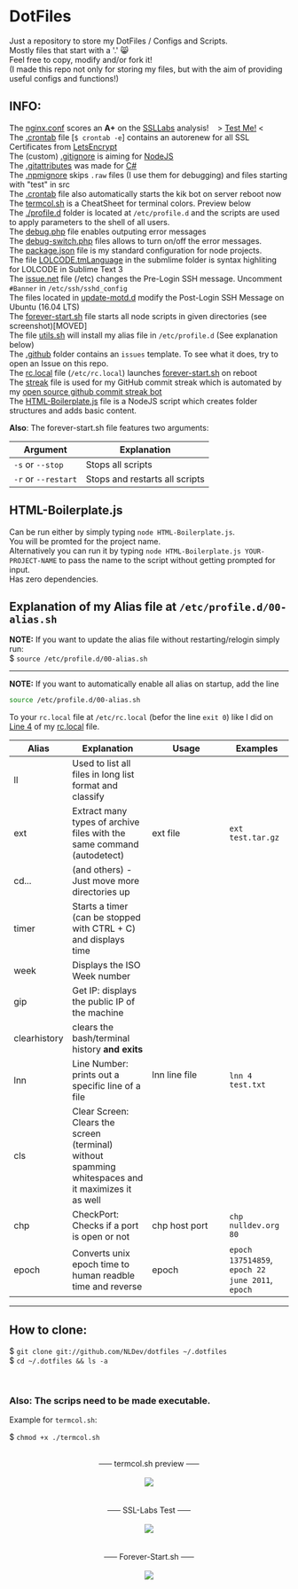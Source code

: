 # DotFiles
Just a repository to store my DotFiles / Configs and Scripts.<br>
Mostly files that start with a '.' :smile_cat:<br>
Feel free to copy, modify and/or fork it!<br>
(I made this repo not only for storing my files, but with the aim of providing useful configs and functions!)

## INFO:
The <a href="https://github.com/NLDev/dotfiles/blob/master/nginx.conf">nginx.conf</a> scores an <strong>A+</strong> on the <a href="http://ssllabs.com">SSLLabs</a> analysis!&nbsp;&nbsp;&nbsp;&nbsp;> <a href="https://www.ssllabs.com/ssltest/analyze.html?d=nulldev.org&latest">Test Me!</a> <<br>
The <a href="https://github.com/NLDev/dotfiles/blob/master/.crontab">.crontab</a> file [`$ crontab -e`] contains an autorenew for all SSL Certificates from <a href="https://letsencrypt.org/">LetsEncrypt</a><br>
The (custom) <a href="https://github.com/NLDev/dotfiles/blob/master/.gitignore">.gitignore</a> is aiming for <a href="https://nodejs.org/">NodeJS</a><br>
The <a href="https://github.com/NLDev/dotfiles/blob/master/.gitattributes">.gitattributes</a> was made for <a href="https://docs.microsoft.com/dotnet/articles/csharp/">C#</a><br>
The <a href="https://github.com/NLDev/dotfiles/blob/master/.npmignore">.npmignore</a> skips `.raw` files (I use them for debugging) and files starting with "test" in src<br>
The <a href="https://github.com/NLDev/dotfiles/blob/master/.crontab">.crontab</a> file also automatically starts the kik bot on server reboot now<br>
The <a href="https://github.com/NLDev/dotfiles/blob/master/termcol.sh">termcol.sh</a> is a CheatSheet for terminal colors. Preview below<br>
The <a href="https://github.com/NLDev/dotfiles/tree/master/profile.d">./profile.d</a> folder is located at `/etc/profile.d` and the scripts are used to apply parameters to the shell of all users.<br>
The <a href="https://github.com/NLDev/dotfiles/blob/master/debug.php">debug.php</a> file enables outputing error messages<br>
The <a href="https://github.com/NLDev/dotfiles/blob/master/debug-switch.php">debug-switch.php</a> files allows to turn on/off the error messages. <br>
The <a href="https://github.com/NLDev/dotfiles/blob/master/package.json">package.json</a> file is my standard configuration for node projects. <br>
The file <a href="https://github.com/NLDev/dotfiles/blob/master/sublime/LOLCODE.tmLanguage">LOLCODE.tmLanguage</a> in the submlime folder is syntax highliting for LOLCODE in Sublime Text 3<br>
The <a href="https://github.com/NLDev/dotfiles/blob/master/issue.net">issue.net</a> file (/etc) changes the Pre-Login SSH message. Uncomment `#Banner` in `/etc/ssh/sshd_config` <br>
The files located in <a href="https://github.com/NLDev/dotfiles/tree/master/update-motd.d">update-motd.d</a> modify the Post-Login SSH Message on Ubuntu (16.04 LTS) <br>
The <a href="https://github.com/NLDev/forever.sh">forever-start.sh</a> file starts all node scripts in given directories (see screenshot)[MOVED] <br>
The file <a href="https://github.com/NLDev/dotfiles/blob/master/utils.sh">utils.sh</a> will install my alias file in `/etc/profile.d` (See explanation below) <br>
The <a href="https://github.com/NLDev/dotfiles/tree/master/.github">.github</a> folder contains an `issues` template. To see what it does, try to open an Issue on this repo. <br>
The <a href="https://github.com/NLDev/dotfiles/blob/master/rc.local">rc.local</a> file (`/etc/rc.local`) launches <a href="https://github.com/NLDev/forever.sh">forever-start.sh</a> on reboot <br>
The <a href="https://github.com/NLDev/dotfiles/blob/master/streak">streak</a> file is used for my GitHub commit streak which is automated by my [open source github commit streak bot](https://github.com/NLDev/GitHub-Commit-Streak) <br>
The <a href="https://github.com/NLDev/dotfiles/blob/master/HTML-Boilerplate.js">HTML-Boilerplate.js</a> file is a NodeJS script which creates folder structures and adds basic content.

**Also**: The forever-start.sh file features two arguments: <br>

| Argument | Explanation |
|----------|-------------|
| `-s` or `--stop`    | Stops all scripts              |
| `-r` or `--restart` | Stops and restarts all scripts |

## HTML-Boilerplate.js
Can be run either by simply typing `node HTML-Boilerplate.js`. <br>
You will be promted for the project name. <br>
Alternatively you can run it by typing `node HTML-Boilerplate.js YOUR-PROJECT-NAME` to pass the name to the script without getting prompted for input. <br>
Has zero dependencies. 

## Explanation of my Alias file at `/etc/profile.d/00-alias.sh`

**NOTE:** If you want to update the alias file without restarting/relogin simply run:<br>
$ `source /etc/profile.d/00-alias.sh`

---

**NOTE:** If you want to automatically enable all alias on startup, add the line <br>
```bash
source /etc/profile.d/00-alias.sh
```
To your `rc.local` file at `/etc/rc.local` (befor the line `exit 0`) like I did on <a href="https://github.com/NLDev/dotfiles/blob/master/rc.local#L4">Line 4</a> of my <a href="https://github.com/NLDev/dotfiles/blob/master/rc.local">rc.local</a> file.

| Alias | Explanation |   Usage   | Examples |
|-------|-------------|-----------|----------|
| ll           | Used to list all files in long list format and classify |
| ext          | Extract many types of archive files with the same command (autodetect) | ext file | `ext test.tar.gz` |
| cd...        | (and others) - Just move more directories up |
| timer        | Starts a timer (can be stopped with CTRL + C) and displays time |
| week         | Displays the ISO Week number |
| gip          | Get IP: displays the public IP of the machine |
| clearhistory | clears the bash/terminal history **and exits** |
| lnn          | Line Number: prints out a specific line of a file | lnn line file <!-- Dont ask... -->&nbsp;&nbsp;&nbsp;&nbsp;&nbsp;&nbsp;&nbsp;&nbsp;&nbsp;&nbsp;&nbsp;&nbsp;&nbsp;&nbsp;&nbsp;&nbsp;&nbsp;&nbsp;&nbsp;&nbsp;&nbsp;&nbsp;&nbsp;&nbsp;&nbsp;&nbsp;&nbsp;&nbsp; | `lnn 4 test.txt` |
| cls          | Clear Screen: Clears the screen (terminal) without spamming whitespaces and it maximizes it as well |
| chp          | CheckPort: Checks if a port is open or not | chp host port | `chp nulldev.org 80` |
| epoch        | Converts unix epoch time to human readble time and reverse | epoch | `epoch 137514859`, `epoch 22 june 2011`, `epoch` |

---

## How to clone:

$ `git clone git://github.com/NLDev/dotfiles ~/.dotfiles`<br>
$ `cd ~/.dotfiles && ls -a`

<br>

### Also: The scrips need to be made executable.<br>
Example for `termcol.sh`:

$ `chmod +x ./termcol.sh`

<p align="center">
<br>
<strike>&nbsp;&nbsp;&nbsp;&nbsp;&nbsp;&nbsp;</strike> termcol.sh preview <strike>&nbsp;&nbsp;&nbsp;&nbsp;&nbsp;&nbsp;</strike><br><br>
<img src="https://raw.githubusercontent.com/NLDev/dotfiles/master/.src/src_01.png" /><br>
<br>
<br>
<strike>&nbsp;&nbsp;&nbsp;&nbsp;&nbsp;&nbsp;</strike> SSL-Labs Test <strike>&nbsp;&nbsp;&nbsp;&nbsp;&nbsp;&nbsp;</strike><br><br>
<img src="https://raw.githubusercontent.com/NLDev/dotfiles/master/.src/ssl-test.png" /><br>
<br>
<br>
<strike>&nbsp;&nbsp;&nbsp;&nbsp;&nbsp;&nbsp;</strike> Forever-Start.sh <strike>&nbsp;&nbsp;&nbsp;&nbsp;&nbsp;&nbsp;</strike><br>
<br>
<img src="https://raw.githubusercontent.com/NLDev/dotfiles/master/.src/forever.png" /><br>
</p>
<br>
